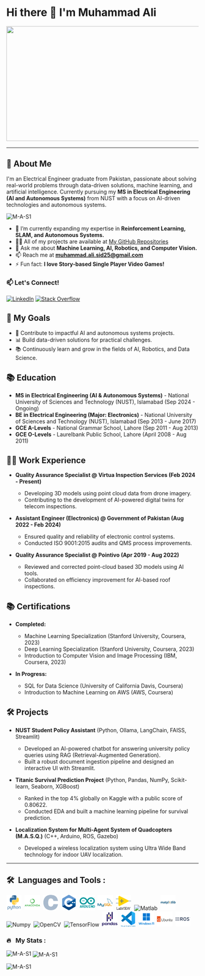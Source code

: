 # Hi there 👋 I'm Muhammad Ali

<div id="header" align="center">
  <img src="https://media.giphy.com/media/dWesBcTLavkZuG35MI/giphy.gif" width="600" height="300"/>
</div>

---

## 🚀 About Me
I'm an Electrical Engineer graduate from Pakistan, passionate about solving real-world problems through data-driven solutions, machine learning, and artificial intelligence. Currently pursuing my **MS in Electrical Engineering (AI and Autonomous Systems)** from NUST with a focus on AI-driven technologies and autonomous systems.

<p align="left"> <img src="https://komarev.com/ghpvc/?username=M-A-S1&label=Profile%20views&color=0e75b6&style=flat" alt="M-A-S1" /> </p>

- 🌱 I’m currently expanding my expertise in **Reinforcement Learning, SLAM, and Autonomous Systems.**
- 👨‍💻 All of my projects are available at [My GitHub Repositories](https://github.com/M-A-S1?tab=repositories)
- 💬 Ask me about **Machine Learning, AI, Robotics, and Computer Vision.**
- 📫 Reach me at **muhammad.ali.sid25@gmail.com**
- ⚡ Fun fact: **I love Story-based Single Player Video Games!**

### 📫 Let's Connect!
<p align="left">
<a href="https://www.linkedin.com/in/muhammad-ali-sid/" target="blank"><img align="center" src="https://raw.githubusercontent.com/rahuldkjain/github-profile-readme-generator/master/src/images/icons/Social/linked-in-alt.svg" alt="LinkedIn" height="30" width="40" /></a>
<a href="https://stackoverflow.com/users/5058313/muhammad-ali-siddiqui" target="blank"><img align="center" src="https://raw.githubusercontent.com/rahuldkjain/github-profile-readme-generator/master/src/images/icons/Social/stack-overflow.svg" alt="Stack Overflow" height="30" width="40" /></a>
</p>

## 🎯 My Goals
- 🌟 Contribute to impactful AI and autonomous systems projects.
- 📊 Build data-driven solutions for practical challenges.
- 📚 Continuously learn and grow in the fields of AI, Robotics, and Data Science.

## 📚 Education
- **MS in Electrical Engineering (AI & Autonomous Systems)** - National University of Sciences and Technology (NUST), Islamabad (Sep 2024 - Ongoing)
- **BE in Electrical Engineering (Major: Electronics)** - National University of Sciences and Technology (NUST), Islamabad (Sep 2013 - June 2017)
- **GCE A-Levels** - National Grammar School, Lahore (Sep 2011 - Aug 2013)
- **GCE O-Levels** - Laurelbank Public School, Lahore (April 2008 - Aug 2011)

## 🧑‍💻 Work Experience
- **Quality Assurance Specialist @ Virtua Inspection Services (Feb 2024 - Present)**
   - Developing 3D models using point cloud data from drone imagery.
   - Contributing to the development of AI-powered digital twins for telecom inspections.

- **Assistant Engineer (Electronics) @ Government of Pakistan (Aug 2022 - Feb 2024)**
   - Ensured quality and reliability of electronic control systems.
   - Conducted ISO 9001:2015 audits and QMS process improvements.

- **Quality Assurance Specialist @ Pointivo (Apr 2019 - Aug 2022)**
   - Reviewed and corrected point-cloud based 3D models using AI tools.
   - Collaborated on efficiency improvement for AI-based roof inspections.

## 📚 Certifications
- **Completed:**
   - Machine Learning Specialization (Stanford University, Coursera, 2023)
   - Deep Learning Specialization (Stanford University, Coursera, 2023)
   - Introduction to Computer Vision and Image Processing (IBM, Coursera, 2023)

- **In Progress:**
   - SQL for Data Science (University of California Davis, Coursera)
   - Introduction to Machine Learning on AWS (AWS, Coursera)

## 🛠️ Projects
- **NUST Student Policy Assistant** (Python, Ollama, LangChain, FAISS, Streamlit)
   - Developed an AI-powered chatbot for answering university policy queries using RAG (Retrieval-Augmented Generation).
   - Built a robust document ingestion pipeline and designed an interactive UI with Streamlit.

- **Titanic Survival Prediction Project** (Python, Pandas, NumPy, Scikit-learn, Seaborn, XGBoost)
   - Ranked in the top 4% globally on Kaggle with a public score of 0.80622.
   - Conducted EDA and built a machine learning pipeline for survival prediction.

 - **Localization System for Multi-Agent System of Quadcopters (M.A.S.Q.)** (C++, Arduino, ROS, Gazebo)
   - Developed a wireless localization system using Ultra Wide Band technology for indoor UAV localization.
---     
## 🛠 &nbsp;Languages and Tools :
<p>
<img src="https://github.com/devicons/devicon/blob/master/icons/python/python-original-wordmark.svg" title="Python"  alt="Python" width="40" height="40"/>&nbsp;
<img src="https://github.com/devicons/devicon/blob/master/icons/anaconda/anaconda-original-wordmark.svg" title="Anaconda"  alt="Anaconda" width="40" height="40"/>&nbsp;
<img src="https://raw.githubusercontent.com/devicons/devicon/master/icons/c/c-original.svg" title="C"  alt="C" width="40" height="40"/>&nbsp;
<img src="https://raw.githubusercontent.com/devicons/devicon/master/icons/cplusplus/cplusplus-original.svg" title="C++"  alt="C++" width="40" height="40"/>&nbsp;
<img src="https://github.com/devicons/devicon/blob/master/icons/arduino/arduino-original-wordmark.svg" title="Arduino"  alt="Arduino" width="40" height="40"/>&nbsp;
<img src="https://github.com/devicons/devicon/blob/master/icons/mysql/mysql-original-wordmark.svg" title="MySQL"  alt="MySQL" width="40" height="40"/>&nbsp;
<img src="https://github.com/devicons/devicon/blob/master/icons/labview/labview-original-wordmark.svg" title="Labview"  alt="Labview" width="40" height="40"/>&nbsp;
<img src="https://github.com/devicons/devicon/master/icons/matlab/matlab" title="Matlab"  alt="Matlab" width="40" height="40"/>&nbsp;
<img src="https://github.com/devicons/devicon/blob/master/icons/matplotlib/matplotlib-original-wordmark.svg" title="Matplotlib"  alt="Matplotlib" width="40" height="40"/>&nbsp;
<img src="https://www.vectorlogo.zone/logos/numpy/numpy-icon.svg" title="Numpy"  alt="Numpy" width="40" height="40"/>&nbsp;
<img src="https://www.vectorlogo.zone/logos/opencv/opencv-icon.svg" title="OpenCV"  alt="OpenCV" width="40" height="40"/>&nbsp;
<img src="https://www.vectorlogo.zone/logos/tensorflow/tensorflow-icon.svg" title="TensorFlow"  alt="TensorFlow" width="40" height="40"/>&nbsp;
<img src="https://github.com/devicons/devicon/blob/master/icons/pandas/pandas-original-wordmark.svg" title="Pandas"  alt="Pandas" width="40" height="40"/>&nbsp;
<img src="https://github.com/devicons/devicon/blob/master/icons/vscode/vscode-original-wordmark.svg" title="VSCode"  alt="VSCode" width="40" height="40"/>&nbsp;
<img src="https://github.com/devicons/devicon/blob/master/icons/windows11/windows11-original-wordmark.svg" title="Windows11"  alt="Windows11" width="40" height="40"/>&nbsp;
<img src="https://github.com/devicons/devicon/blob/master/icons/ubuntu/ubuntu-original-wordmark.svg" title="Ubuntu"  alt="Ubuntu" width="40" height="40"/>&nbsp;
<img src="https://github.com/devicons/devicon/blob/master/icons/ros/ros-original-wordmark.svg" title="ROS"  alt="ROS" width="40" height="40"/>&nbsp;
</p>

### 🔥 &nbsp; My Stats :
<p><img align="left" src="https://github-readme-stats.vercel.app/api/top-langs?username=M-A-S1&show_icons=true&locale=en&layout=compact&theme=tokyonight" alt="M-A-S1" /></p>

<p>&nbsp;<img align="center" src="https://github-readme-stats.vercel.app/api?username=M-A-S1&show_icons=true&locale=en&theme=tokyonight" alt="M-A-S1" /></p>

<p><img align="center" src="https://github-readme-streak-stats.herokuapp.com/?user=M-A-S1&theme=tokyonight" alt="M-A-S1" /></p>



